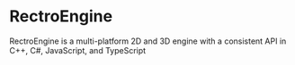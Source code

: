 # RectroEngine
RectroEngine is a multi-platform 2D and 3D engine with a consistent API in C++, C#, JavaScript, and TypeScript
